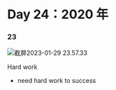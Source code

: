 # Day 24：2020 年

### 23

![截屏2023-01-29 23.57.33](https://xingqiu-tuchuang-1256524210.cos.ap-shanghai.myqcloud.com/3978/%E6%88%AA%E5%B1%8F2023-01-29%2023.57.33.png)

Hard work

- need hard work to success
